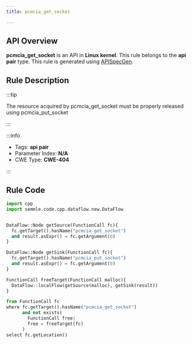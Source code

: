 ```yaml
---
title: pcmcia_get_socket

---
```



## API Overview
**pcmcia_get_socket** is an API in **Linux kernel**. This rule belongs to the **api pair** type. This rule is generated using [APISpecGen](../../tools/APISpecGen).
## Rule Description

:::tip

The resource acquired by pcmcia_get_socket must be properly released using pcmcia_put_socket

:::

:::info

- Tags: **api pair**
- Parameter Index: **N/A**
- CWE Type: **CWE-404**

:::

## Rule Code
```python
import cpp
import semmle.code.cpp.dataflow.new.DataFlow


DataFlow::Node getSource(FunctionCall fc){
  fc.getTarget().hasName("pcmcia_get_socket")
  and result.asExpr() = fc.getArgument(0)
}

DataFlow::Node getSink(FunctionCall fc){
  fc.getTarget().hasName("pcmcia_put_socket")
  and result.asExpr() = fc.getArgument(0)
}

FunctionCall freeTarget(FunctionCall malloc){
  DataFlow::localFlow(getSource(malloc), getSink(result))
}

from FunctionCall fc
where fc.getTarget().hasName("pcmcia_get_socket")
      and not exists(
        FunctionCall free| 
        free = freeTarget(fc)
      )
select fc.getLocation()

    
```